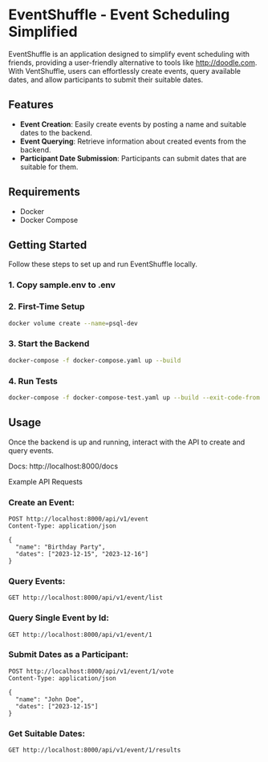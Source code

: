 # EventShuffle - Event Scheduling Simplified

EventShuffle is an application designed to simplify event scheduling with friends, providing a user-friendly alternative to tools like http://doodle.com. With VentShuffle, users can effortlessly create events, query available dates, and allow participants to submit their suitable dates.

## Features

- **Event Creation**: Easily create events by posting a name and suitable dates to the backend.
- **Event Querying**: Retrieve information about created events from the backend.
- **Participant Date Submission**: Participants can submit dates that are suitable for them.

## Requirements

- Docker
- Docker Compose

## Getting Started

Follow these steps to set up and run EventShuffle locally.

### 1. Copy sample.env to .env 

### 2. First-Time Setup
```bash
docker volume create --name=psql-dev
```
### 3. Start the Backend
```bash
docker-compose -f docker-compose.yaml up --build
```
### 4. Run Tests
```bash
docker-compose -f docker-compose-test.yaml up --build --exit-code-from test
```

## Usage
Once the backend is up and running, interact with the API to create and query events.

Docs: http://localhost:8000/docs

Example API Requests
### Create an Event:

```http
POST http://localhost:8000/api/v1/event
Content-Type: application/json

{
  "name": "Birthday Party",
  "dates": ["2023-12-15", "2023-12-16"]
}
```
### Query Events:

```http
GET http://localhost:8000/api/v1/event/list
```

### Query Single Event by Id:

```http
GET http://localhost:8000/api/v1/event/1
```

### Submit Dates as a Participant:

```http
POST http://localhost:8000/api/v1/event/1/vote
Content-Type: application/json

{
  "name": "John Doe",
  "dates": ["2023-12-15"]
}
```

### Get Suitable Dates:

```http
GET http://localhost:8000/api/v1/event/1/results
```
